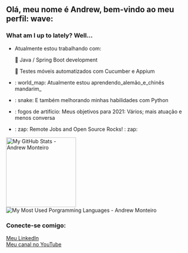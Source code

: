 ## Olá, meu nome é Andrew, bem-vindo ao meu perfil: wave:

### What am I up to lately? Well...

-   Atualmente estou trabalhando com:

      :seedling: Java / Spring Boot development

    🧪 Testes móveis automatizados com Cucumber e Appium

-   : world_map: Atualmente estou aprendendo_alemão_e_chinês mandarim_

-   : snake: E também melhorando minhas habilidades com Python

-   : fogos de artifício: Meus objetivos para 2021: Vários; mais atuação e menos conversa

-   : zap: Remote Jobs and Open Source Rocks! : zap:

<p align="left">
 <img alt="My GitHub Stats - Andrew Monteiro" src="https://github-readme-stats.vercel.app/api?username=andrew-2609&show_icons=true&hide_border=true&theme=tokyonight" height="190"> 
 <img alt="My Most Used Porgramming Languages - Andrew Monteiro" src="https://github-readme-stats.vercel.app/api/top-langs/?username=andrew-2609&layout=compact&hide_border=true&langs_count=8&theme=tokyonight&exclude_repo=Eccezionale-MVC,CorporacaoUmbrella,diversos,projetos">
</p>

### Conecte-se comigo:

[Meu LinkedIn][linkedin]<br/>[Meu canal no YouTube][youtube]

[linkedin]: https://www.linkedin.com/in/andrew-2609/

[youtube]: https://www.youtube.com/channel/UCmQ39rZeUW3dxMiSjm6YX7Q
